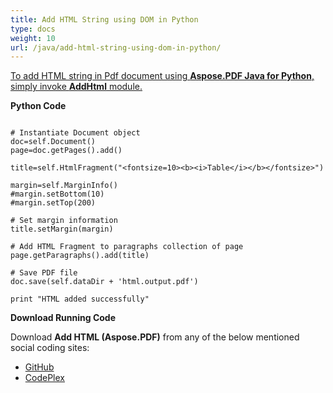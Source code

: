 ```yaml
---
title: Add HTML String using DOM in Python
type: docs
weight: 10
url: /java/add-html-string-using-dom-in-python/
---
```


<ins>To add HTML string in Pdf document using **Aspose.PDF Java for Python**, simply invoke **AddHtml** module.

**Python Code**
```

# Instantiate Document object
doc=self.Document()
page=doc.getPages().add()

title=self.HtmlFragment("<fontsize=10><b><i>Table</i></b></fontsize>")

margin=self.MarginInfo()
#margin.setBottom(10)
#margin.setTop(200)

# Set margin information
title.setMargin(margin)

# Add HTML Fragment to paragraphs collection of page
page.getParagraphs().add(title)

# Save PDF file
doc.save(self.dataDir + 'html.output.pdf')

print "HTML added successfully"
```

**Download Running Code**

Download **Add HTML (Aspose.PDF)** from any of the below mentioned social coding sites:

- [GitHub](https://github.com/aspose-pdf/Aspose.PDF-for-Java/blob/master/Plugins/Aspose_Pdf_Java_for_Python/test/WorkingWithText/AddHtml/AddHtml.py)
- [CodePlex](http://asposepdfjavapython.codeplex.com/SourceControl/latest#test/WorkingWithText/AddHtml/AddHtml.py)
